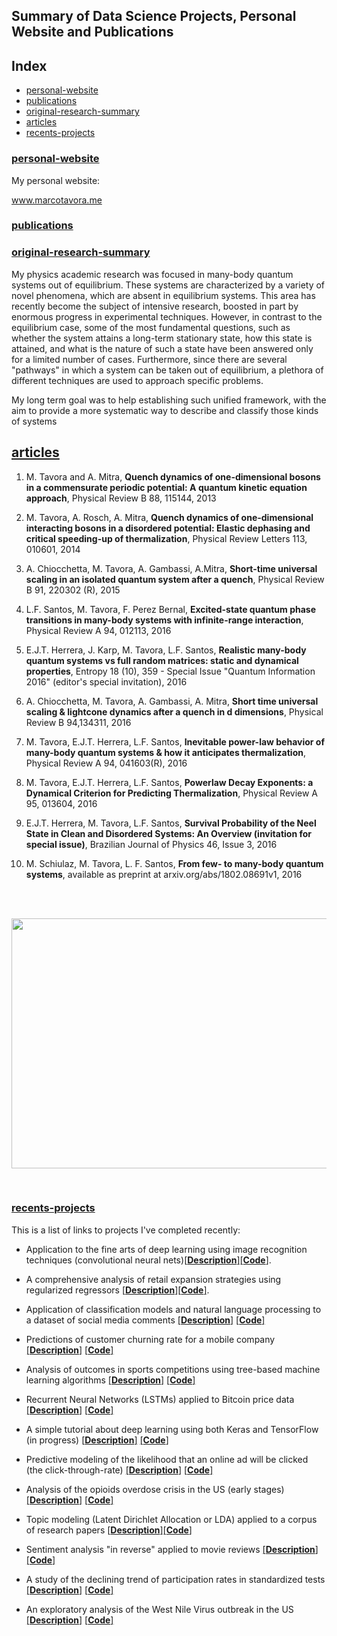 ## Summary of Data Science Projects, Personal Website and Publications

## Index

* [personal-website](#personal-website)
* [publications](#publications)
* [original-research-summary](#original-research-summary)
* [articles](#articles)
* [recents-projects](#recents-projects)


### [personal-website](www.marcotavora.me)

My personal website:

www.marcotavora.me

### [publications](https://marcotavora.me/scientpublic/)


### [original-research-summary](https://marcotavora.me/physres/)


My physics academic research was focused in many-body quantum systems out of equilibrium. These systems are characterized by a variety of novel phenomena, which are absent in equilibrium systems. This area has recently become the subject of intensive research, boosted in part by enormous progress in experimental techniques. However, in contrast to the equilibrium case, some of the most fundamental questions, such as whether the system attains a long-term stationary state, how this state is attained, and what is the nature of such a state have been answered only for a limited number of cases. Furthermore, since there are several "pathways" in which a system can be taken out of equilibrium, a plethora of different techniques are used to approach specific problems.

My long term goal was to help establishing such unified framework, with the aim to provide a more systematic way to describe and classify those kinds of systems

## [articles](https://marcotavora.me/scientpublic/)

1. M. Tavora and A. Mitra, **Quench dynamics of one-dimensional bosons in a commensurate periodic potential: A quantum kinetic equation approach**, Physical Review B 88, 115144, 2013

2. M. Tavora, A. Rosch, A. Mitra, **Quench dynamics of one-dimensional interacting bosons in a disordered potential: Elastic dephasing and critical speeding-up of thermalization**, Physical Review Letters 113, 010601, 2014

3. A. Chiocchetta, M. Tavora, A. Gambassi, A.Mitra, **Short-time universal scaling in an isolated quantum system after a quench**, Physical Review B 91, 220302 (R), 2015

4. L.F. Santos, M. Tavora, F. Perez Bernal, **Excited-state quantum phase transitions in many-body systems with infinite-range interaction**, Physical Review A 94, 012113, 2016

5. E.J.T. Herrera, J. Karp, M. Tavora, L.F. Santos, **Realistic many-body quantum systems vs full random matrices: static and dynamical properties**, Entropy 18 (10), 359 - Special Issue "Quantum Information 2016" (editor's special invitation), 2016

6. A. Chiocchetta, M. Tavora, A. Gambassi, A. Mitra, **Short time universal scaling & lightcone dynamics after a quench in d dimensions**, Physical Review B 94,134311, 2016

7. M. Tavora, E.J.T. Herrera, L.F. Santos, **Inevitable power-law behavior of many-body quantum systems & how it anticipates thermalization**, Physical Review A 94, 041603(R), 2016

8. M. Tavora, E.J.T. Herrera, L.F. Santos, **Powerlaw Decay Exponents: a Dynamical Criterion for Predicting Thermalization**, Physical Review A 95, 013604, 2016

9. E.J.T. Herrera, M. Tavora, L.F. Santos, **Survival Probability of the Neel State in Clean and Disordered Systems: An Overview (invitation for special issue)**, Brazilian Journal of Physics 46, Issue 3, 2016

10. M. Schiulaz, M. Tavora, L. F. Santos, **From few- to many-body quantum systems**, available as preprint at arxiv.org/abs/1802.08691v1, 2016



<br>
<br>
<p align="center">
  <img src="https://github.com/marcotav/Publications/blob/master/fidelitydecayRM.png" 
       width="650" height="400">
</p>
<br>


### [recents-projects](https://marcotavora.me/data-science-projects/)

This is a list of links to projects I've completed recently:

- Application to the fine arts of deep learning using image recognition techniques (convolutional neural nets)[[**Description**]](https://github.com/marcotav/deep-learning/blob/master/painters-identification/README.md)[[**Code**]](http://nbviewer.jupyter.org/github/marcotav/deep-learning/blob/master/painters-identification/notebooks/capstone-models-final-model-building.ipynb).

- A comprehensive analysis of retail expansion strategies using regularized regressors [[**Description**]](http://nbviewer.jupyter.org/github/marcotav/machine-learning-regression-models/blob/master/retail/notebooks/retail-recommendations.ipynb)[[**Code**]](http://nbviewer.jupyter.org/github/marcotav/machine-learning-regression-models/blob/master/retail/notebooks/retail-recommendations.ipynb).

- Application of classification models and natural language processing to a dataset of social media comments [[**Description**]](https://github.com/marcotav/machine-learning-classification-projects/blob/master/predicting-number-of-comments-on-reddit-using-random-forest-classifier/README.md) [[**Code**]](http://nbviewer.jupyter.org/github/marcotav/machine-learning-classification-projects/blob/master/predicting-number-of-comments-on-reddit-using-random-forest-classifier/notebooks/project-3-marco-tavora.ipynb)

- Predictions of customer churning rate for a mobile company [[**Description**]](https://github.com/marcotav/machine-learning-classification-projects/blob/master/churn/README.md) [[**Code**]](http://nbviewer.jupyter.org/github/marcotav/machine-learning-classification-projects/blob/master/churn/notebooks/predicting-customer-churn.ipynb) 

- Analysis of outcomes in sports competitions using tree-based machine learning algorithms [[**Description**]](https://github.com/marcotav/machine-learning-classification-projects/blob/master/tennis/README.md) [[**Code**]](http://nbviewer.jupyter.org/github/marcotav/machine-learning-classification-projects/blob/master/tennis/notebooks/Final_Project_Marco_Tavora-DATNYC41_GA.ipynb)

- Recurrent Neural Networks (LSTMs) applied to Bitcoin price data [[**Description**]](https://github.com/marcotav/deep-learning/blob/master/bitcoin/README.md) [[**Code**]](http://nbviewer.jupyter.org/github/marcotav/deep-learning/blob/master/bitcoin/notebooks/deep-learning-LSTM-bitcoins.ipynb)

- A simple tutorial about deep learning using both Keras and TensorFlow (in progress) [[**Description**]](https://github.com/marcotav/deep-learning/blob/master/keras-tf-tutorial/README.md) [[**Code**]](http://nbviewer.jupyter.org/github/marcotav/deep-learning/blob/master/keras-tf-tutorial/notebooks/neural-nets-digits-mnist.ipynb)

- Predictive modeling of the likelihood that an online ad will be clicked (the click-through-rate) [[**Description**]](https://github.com/marcotav/deep-learning/blob/master/keras-tf-tutorial/README.md) [[**Code**]](http://nbviewer.jupyter.org/github/marcotav/machine-learning-classification-projects/blob/master/click-prediction/notebooks/click-predictive-model.ipynb)

- Analysis of the opioids overdose crisis in the US (early stages)[[**Description**]](https://github.com/marcotav/machine-learning-classification-projects/blob/master/analysis-of-opioid-prescription-problem/README.md) [[**Code**]](http://nbviewer.jupyter.org/github/marcotav/machine-learning-classification-projects/blob/master/analysis-of-opioid-prescription-problem/notebooks/opioid-prescription-problem.ipynb)  

- Topic modeling (Latent Dirichlet Allocation or LDA) applied to a corpus of research papers [[**Description**]](http://nbviewer.jupyter.org/github/marcotav/unsupervised-learning/blob/master/topic-modeling/notebooks/topic-modeling-lda.ipynb)[[**Code**]](https://github.com/marcotav/unsupervised-learning/blob/master/topic-modeling/README.md)

- Sentiment analysis "in reverse" applied to movie reviews [[**Description**]](https://github.com/marcotav/natural-language-processing/blob/master/sentiment-analysis/README.md) [[**Code**]](http://nbviewer.jupyter.org/github/marcotav/natural-language-processing/blob/master/sentiment-analysis/notebooks/sentiment-analysis.ipynb) 

- A study of the declining trend of participation rates in standardized tests [[**Description**]](https://github.com/marcotav/exploratory-data-analysis/blob/master/README.md) [[**Code**]](http://nbviewer.jupyter.org/github/marcotav/exploratory-data-analysis/blob/master/increasing-the-participation-rate-in-standardized-tests/notebooks/project-1-marco-tavora.ipynb) 

- An exploratory analysis of the West Nile Virus outbreak in the US [[**Description**]](https://github.com/marcotav/exploratory-data-analysis/blob/master/west-nile-virus/README.md) [[**Code**]](http://nbviewer.jupyter.org/github/marcotav/exploratory-data-analysis/blob/master/west-nile-virus/notebooks/eda-west-nile-virus-project.ipynb) 


















